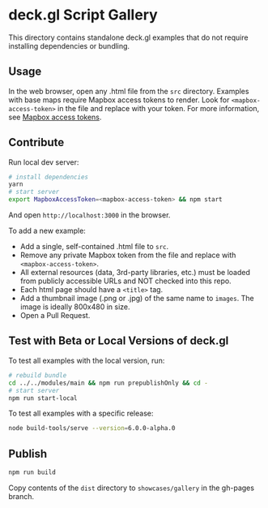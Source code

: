 # deck.gl Script Gallery

This directory contains standalone deck.gl examples that do not require installing dependencies or bundling.

## Usage

In the web browser, open any .html file from the `src` directory. Examples with base maps require Mapbox access tokens to render. Look for `<mapbox-access-token>` in the file and replace with your token. For more information, see [Mapbox access tokens](https://www.mapbox.com/help/how-access-tokens-work/).

## Contribute

Run local dev server:

```bash
# install dependencies
yarn
# start server
export MapboxAccessToken=<mapbox-access-token> && npm start
```

And open `http://localhost:3000` in the browser.

To add a new example:

- Add a single, self-contained .html file to `src`.
- Remove any private Mapbox token from the file and replace with `<mapbox-access-token>`.
- All external resources (data, 3rd-party libraries, etc.) must be loaded from publicly accessible URLs and NOT checked into this repo.
- Each html page should have a `<title>` tag.
- Add a thumbnail image (.png or .jpg) of the same name to `images`. The image is ideally 800x480 in size.
- Open a Pull Request.

## Test with Beta or Local Versions of deck.gl

To test all examples with the local version, run:

```bash
# rebuild bundle
cd ../../modules/main && npm run prepublishOnly && cd -
# start server
npm run start-local
```

To test all examples with a specific release:

```bash
node build-tools/serve --version=6.0.0-alpha.0
```

## Publish

```bash
npm run build
```

Copy contents of the `dist` directory to `showcases/gallery` in the gh-pages branch.